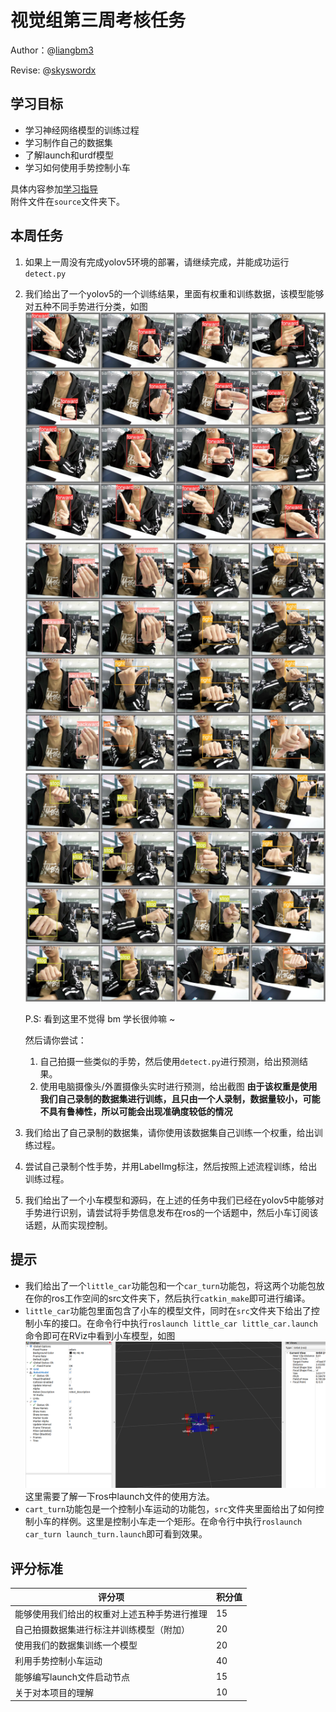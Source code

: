 # 视觉组第三周考核任务

Author：@[liangbm3](https://github.com/liangbm3)

Revise:  @[skyswordx](https://github.com/skyswordx)

## 学习目标

+ 学习神经网络模型的训练过程
+ 学习制作自己的数据集
+ 了解launch和urdf模型
+ 学习如何使用手势控制小车

具体内容参加[学习指导](./get_started.md)  
附件文件在`source`文件夹下。
## 本周任务

1. 如果上一周没有完成yolov5环境的部署，请继续完成，并能成功运行`detect.py`
2. 我们给出了一个yolov5的一个训练结果，里面有权重和训练数据，该模型能够对五种不同手势进行分类，如图
    ![alt text](./image/val_batch0_labels.jpg)
    ![alt text](./image/val_batch1_labels.jpg)
    ![alt text](./image/val_batch2_labels.jpg)

    P.S: 看到这里不觉得 bm 学长很帅嘛 ~

    然后请你尝试：
    1. 自己拍摄一些类似的手势，然后使用`detect.py`进行预测，给出预测结果。
    2. 使用电脑摄像头/外置摄像头实时进行预测，给出截图
    **由于该权重是使用我们自己录制的数据集进行训练，且只由一个人录制，数据量较小，可能不具有鲁棒性，所以可能会出现准确度较低的情况**
3. 我们给出了自己录制的数据集，请你使用该数据集自己训练一个权重，给出训练过程。
4. 尝试自己录制个性手势，并用LabelImg标注，然后按照上述流程训练，给出训练过程。
5. 我们给出了一个小车模型和源码，在上述的任务中我们已经在yolov5中能够对手势进行识别，请尝试将手势信息发布在ros的一个话题中，然后小车订阅该话题，从而实现控制。

## 提示
+ 我们给出了一个`little_car`功能包和一个`car_turn`功能包，将这两个功能包放在你的ros工作空间的src文件夹下，然后执行`catkin_make`即可进行编译。
+ `little_car`功能包里面包含了小车的模型文件，同时在`src`文件夹下给出了控制小车的接口。在命令行中执行`roslaunch little_car little_car.launch`命令即可在RViz中看到小车模型，如图
    ![alt text](./image/car.png)
    这里需要了解一下ros中launch文件的使用方法。
+ `cart_turn`功能包是一个控制小车运动的功能包，`src`文件夹里面给出了如何控制小车的样例。这里是控制小车走一个矩形。在命令行中执行`roslaunch car_turn launch_turn.launch`即可看到效果。

## 评分标准
| 评分项                                                              | 积分值 |
| ------------------------------------------------------------------- | ------ |
| 能够使用我们给出的权重对上述五种手势进行推理                                                | 15     |
| 自己拍摄数据集进行标注并训练模型（附加）  | 20     |
| 使用我们的数据集训练一个模型                                              | 20     |
| 利用手势控制小车运动               | 40     |
| 能够编写launch文件启动节点 |15      |
|关于对本项目的理解 |10 |                                                         
    